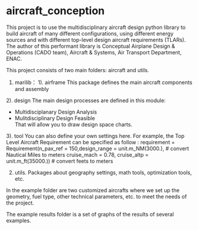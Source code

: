 # aircraft_conception
This project is to use the multidisciplinary aircraft design python library to build aircraft of many different configurations, using different energy sources and with different top-level design aircraft requirements (TLARs). The author of this performant library is Conceptual Airplane Design & Operations (CADO team), Aircraft & Systems, Air Transport Department, ENAC.

This project consists of two main folders: aircraft and utils.
1. marilib：
  1). airframe
  This package defines the main aircraft components and assembly

  2). design
  The main design processes are defined in this module:  
  * Multidisciplanary Design Analysis 
  * Mulitdisciplinary Design Feasible  
  That will allow you to draw design space charts.

  3). tool
  You can also define your own settings here.
  For example, the Top Level Aircraft Requirement can be specified as follow :
  requirement =  Requirement(n_pax_ref = 150,design_range = unit.m_NM(3000.), # convert Nautical Miles to meters
  cruise_mach = 0.78, cruise_altp = unit.m_ft(35000.))  # convert feets to meters 

2. utils.
  Packages about geography settings, math tools, optimization tools, etc.


In the example folder are two customized aircrafts where we set up the geometry, fuel type, other technical parameters, etc. to meet the needs of the project.
  
The example results folder is a set of graphs of the results of several examples.
